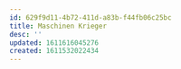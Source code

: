 ```yaml
---
id: 629f9d11-4b72-411d-a83b-f44fb06c25bc
title: Maschinen Krieger
desc: ''
updated: 1611616045276
created: 1611532022434
---
```


